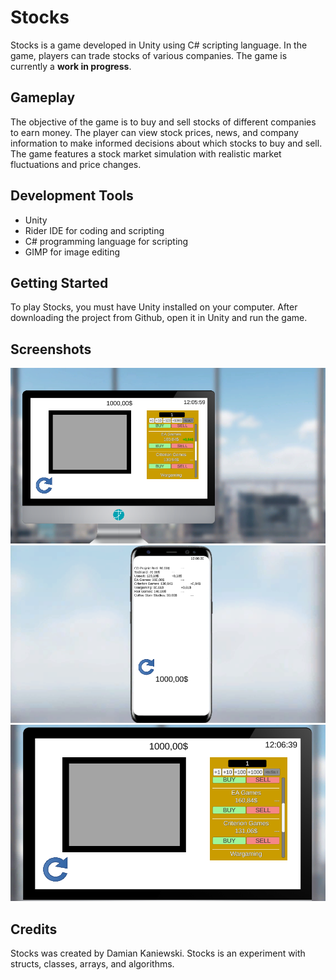 # Stocks
Stocks is a game developed in Unity using C# scripting language. In the game, players can trade stocks of various companies. The game is currently a **work in progress**.

## Gameplay
The objective of the game is to buy and sell stocks of different companies to earn money. The player can view stock prices, news, and company information to make informed decisions about which stocks to buy and sell. The game features a stock market simulation with realistic market fluctuations and price changes.

## Development Tools
- Unity
- Rider IDE for coding and scripting
- C# programming language for scripting
- GIMP for image editing

## Getting Started
To play Stocks, you must have Unity installed on your computer. After downloading the project from Github, open it in Unity and run the game.

## Screenshots
![ScreenShot](https://github.com/damiankaniewski/Stocks/blob/main/Stocks1.png)
![ScreenShot](https://github.com/damiankaniewski/Stocks/blob/main/Stocks2.png)
![ScreenShot](https://github.com/damiankaniewski/Stocks/blob/main/Stocks3.png)

## Credits
Stocks was created by Damian Kaniewski.
Stocks is an experiment with structs, classes, arrays, and algorithms. 
